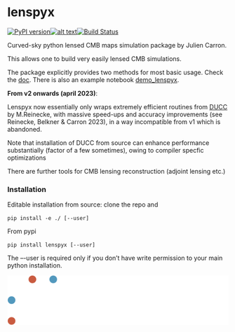 

# lenspyx

[![PyPI version](https://badge.fury.io/py/lenspyx.svg)](https://badge.fury.io/py/lenspyx)[![alt text](https://readthedocs.org/projects/lenspyx/badge/?version=latest)](https://lenspyx.readthedocs.io/en/latest)[![Build Status](https://travis-ci.com/carronj/lenspyx.svg?branch=master)](https://travis-ci.com/carronj/lenspyx)

Curved-sky python lensed CMB maps simulation package by Julien Carron.

This allows one to build very easily lensed CMB simulations. 

The package explicitly provides two methods for most basic usage. Check the [doc](https://lenspyx.readthedocs.io/en/latest). 
There is also an example notebook [demo_lenspyx](examples/demo_lenspyx.ipynb).

**From v2 onwards (april 2023)**: 

Lenspyx now essentially only wraps extremely efficient routines from [DUCC](https://gitlab.mpcdf.mpg.de/mtr/ducc) by M.Reinecke,
with massive speed-ups and accuracy improvements (see Reinecke, Belkner & Carron 2023), in a way incompatible from v1 which is abandoned.


Note that installation of DUCC from source can enhance performance substantially (factor of a few sometimes), owing to compiler specfic optimizations


There are further tools for CMB lensing reconstruction (adjoint lensing etc.)

### Installation

Editable installation from source: clone the repo and
    
    pip install -e ./ [--user]

From pypi

    pip install lenspyx [--user]

The –-user is required only if you don’t have write permission to your main python installation.

![SNSF logo](./docs/SNF_logo_standard_web_color_neg_e.svg)